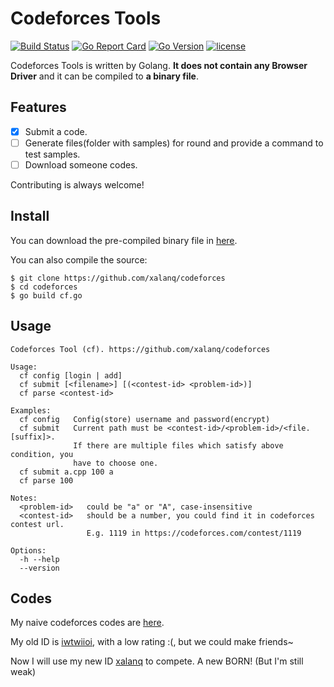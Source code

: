 # Codeforces Tools

[![Build Status](https://travis-ci.org/xalanq/codeforces.svg?branch=master)](https://travis-ci.org/xalanq/codeforces)
[![Go Report Card](https://goreportcard.com/badge/github.com/xalanq/codeforces)](https://goreportcard.com/report/github.com/xalanq/codeforces)
[![Go Version](https://img.shields.io/badge/go-%3E%3D1.6-green.svg)](https://github.com/golang)
[![license](https://img.shields.io/badge/license-MIT-%23373737.svg)](https://raw.githubusercontent.com/xalanq/codeforces/master/LICENSE)

Codeforces Tools is written by Golang. **It does not contain any Browser Driver** and it can be compiled to **a binary file**.

## Features

* [x] Submit a code.
* [ ] Generate files(folder with samples) for round and provide a command to test samples.
* [ ] Download someone codes.

Contributing is always welcome!

## Install

You can download the pre-compiled binary file in [here](https://github.com/xalanq/codeforces/releases).

You can also compile the source:

```
$ git clone https://github.com/xalanq/codeforces
$ cd codeforces
$ go build cf.go
```

## Usage

```plain
Codeforces Tool (cf). https://github.com/xalanq/codeforces

Usage:
  cf config [login | add]
  cf submit [<filename>] [(<contest-id> <problem-id>)]
  cf parse <contest-id>

Examples:
  cf config   Config(store) username and password(encrypt)
  cf submit   Current path must be <contest-id>/<problem-id>/<file.[suffix]>.
              If there are multiple files which satisfy above condition, you
              have to choose one.
  cf submit a.cpp 100 a
  cf parse 100

Notes:
  <problem-id>   could be "a" or "A", case-insensitive
  <contest-id>   should be a number, you could find it in codeforces contest url.
                 E.g. 1119 in https://codeforces.com/contest/1119

Options:
  -h --help
  --version
```

## Codes

My naive codeforces codes are [here](./codes).

My old ID is [iwtwiioi](https://codeforces.com/profile/iwtwiioi), with a low rating :(, but we could make friends~

Now I will use my new ID [xalanq](https://codeforces.com/profile/xalanq) to compete. A new BORN! (But I'm still weak)
